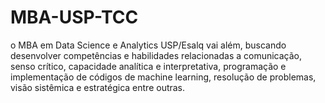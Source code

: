 # MBA-USP-TCC
o MBA em Data Science e Analytics USP/Esalq vai além, buscando desenvolver competências e habilidades relacionadas a comunicação, senso crítico, capacidade analítica e interpretativa, programação e implementação de códigos de machine learning, resolução de problemas, visão sistêmica e estratégica entre outras. 
